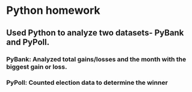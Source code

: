 # Python homework

## Used Python to analyze two datasets- PyBank and PyPoll.

### PyBank: Analyzed total gains/losses and the month with the biggest gain or loss.

### PyPoll: Counted election data to determine the winner
